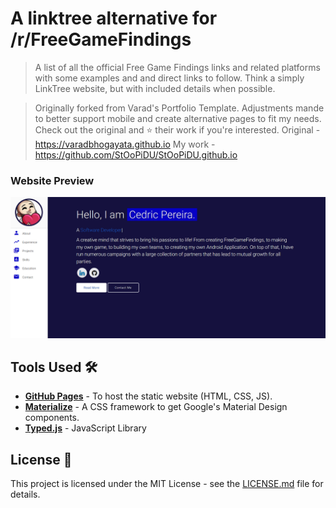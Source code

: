 # A linktree alternative for /r/FreeGameFindings
> A list of all the official Free Game Findings links and related platforms with some examples and and direct links to follow. Think a simply LinkTree website, but with included details when possible. 

> Originally forked from Varad's Portfolio Template. Adjustments mande to better support mobile and create alternative pages to fit my needs. Check out the original and :star: their work if you're interested.
> Original - https://varadbhogayata.github.io
> My work - https://github.com/StOoPiDU/StOoPiDU.github.io

### Website Preview
<p align="center">
  <kbd>
    <a href="https://freegamefinsings.github.io/" target="_blank"><img src="examples/preview.JPG">
  </a>
  </kbd>
</p>

## Tools Used 🛠️
* [<b>GitHub Pages</b>](https://create-react-app.dev/docs/deployment/#github-pages) - To host the static website (HTML, CSS, JS).
* [<b>Materialize</b>](https://materializecss.com/) - A CSS framework to get Google's Material Design components.
* [<b>Typed.js</b>](https://mattboldt.com/demos/typed-js/) - JavaScript Library

## License 📄
This project is licensed under the MIT License - see the [LICENSE.md](./LICENSE) file for details.
